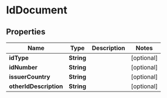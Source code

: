 

# IdDocument

## Properties

Name | Type | Description | Notes
------------ | ------------- | ------------- | -------------
**idType** | **String** |  |  [optional]
**idNumber** | **String** |  |  [optional]
**issuerCountry** | **String** |  |  [optional]
**otherIdDescription** | **String** |  |  [optional]



